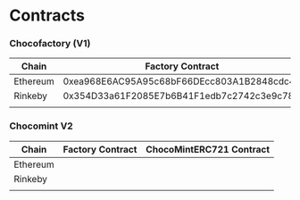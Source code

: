 # Contracts

### Chocofactory (V1)

| Chain    | Factory Contract                           | Chocomold Contract                         |
| -------- | ------------------------------------------ | ------------------------------------------ |
| Ethereum | 0xea968E6AC95A95c68bF66DEcc803A1B2848cdc4A | 0x1e38149c18117Ec8481452B5dd841D9b280c0953 |
| Rinkeby  | 0x354D33a61F2085E7b6B41F1edb7c2742c3e9c78a | 0x712C9F690AF12c40e57C5C80D4327c05Cef6Be63 |
|          |                                            |                                            |





### Chocomint V2

| Chain    | Factory Contract | ChocoMintERC721 Contract |
| -------- | ---------------- | ------------------------ |
| Ethereum |                  |                          |
| Rinkeby  |                  |                          |
|          |                  |                          |
